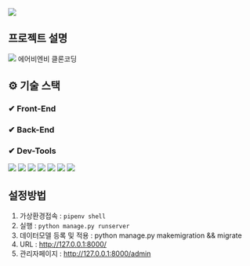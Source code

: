 <img src="https://capsule-render.vercel.app/api?type=waving&color=gradient&customColorList=0,2,2,5,30&height=200&section=header&text=AIRBNB&fontSize=90&" />

## 프로젝트 설명 
<img src="https://img.shields.io/badge/Airbnb-3178C6?style=flat&logo=Airbnb&logoColor=white"/>  
에어비엔비 클론코딩  

## ⚙ 기술 스택
### ✔ Front-End  

### ✔ Back-End  

### ✔ Dev-Tools  

<img src="https://img.shields.io/badge/HTML5-3178C6?style=flat&logo=HTML5&logoColor=white"/> <img src="https://img.shields.io/badge/Tailwind CSS-3178C6?style=flat&logo=Tailwind CSS&logoColor=white"/> 
<img src="https://img.shields.io/badge/JavaScript-3178C6?style=flat&logo=JavaScript&logoColor=white"/>
<img src="https://img.shields.io/badge/Python-3178C6?style=flat&logo=Python&logoColor=white"/>
<img src="https://img.shields.io/badge/Django-3178C6?style=flat&logo=Django&logoColor=white"/>
<img src="https://img.shields.io/badge/gulp-3178C6?style=flat&logo=gulp&logoColor=white"/>
<img src="https://img.shields.io/badge/SQLite-3178C6?style=flat&logo=SQLite&logoColor=white"/>


## 설정방법
1. 가상환경접속 : ```pipenv shell```  
2. 실행 : ```python manage.py runserver```  
3. 데이터모델 등록 및 적용 : python manage.py makemigration && migrate
4. URL : http://127.0.0.1:8000/  
5. 관리자페이지 : http://127.0.0.1:8000/admin  
